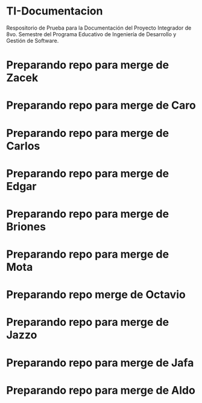 # TI-Documentacion
Respositorio de Prueba para la Documentación del Proyecto Integrador de 8vo. Semestre del Programa Educativo de Ingeniería de Desarrollo y Gestión de Software.

# Preparando repo para merge de Zacek

# Preparando repo para merge de Caro

# Preparando repo para merge de Carlos

#  Preparando repo para merge de Edgar

#  Preparando repo para merge de Briones

#  Preparando repo para merge de Mota

# Preparando repo merge de Octavio

# Preparando repo para merge de Jazzo

# Preparando repo para merge de Jafa

# Preparando repo para merge de Aldo